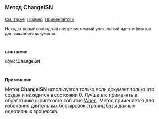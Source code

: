 ﻿<html>
<head>
<title>Документ\ChangeISN</title>
</head>

<body>

<p><font size="4" face="Arial"><strong>Метод ChangeISN<br>
<br>
</strong></font><font face="Arial"><a href="../Asdoc.html">См. также</a>&nbsp;
<u>Пример</u>&nbsp; <a href="../Asdoc.html">Применяется к</a></font></p>

<p><font face="Arial">Находит новый свободный внутрисистемный 
уникальный идентификатор для заданного документа.</font></p>

<p class="label">&nbsp;</p>

<p class="label"><font face="Arial"><b>Синтаксис</b></font></p>

<p><font face="Arial"><em>object</em><strong>.ChangeISN</strong></font></p>

<p class="label">&nbsp;</p>

<p class="label"><font face="Arial"><b>Примечание<br>
<br>
</b><font size="3">М</font></font><font size="3" face="Arial">етод <strong>
ChangeISN</strong>
используется только если документ только что создан и находится в состоянии 0. 
Лучше его применять в обработчике скриптового события <a
href="../../ScriptProcs/When.html">When</a>. Метод применяется для избежания 
длительных блокировок страниц базы данных однотипных процессов.</font></p>
</body>
</html>
